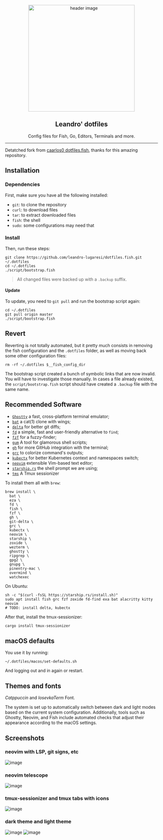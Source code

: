 <p align="center">
  <img alt="header image" src="https://raw.githubusercontent.com/leandro-lugaresi/dotfiles.fish/master/docs/header.svg" height="350" />
  <h2 align="center">Leandro' dotfiles</h2>
  <p align="center">Config files for Fish, Go, Editors, Terminals and more.</p>
</p>

---

Detatched fork from [caarlos0 dotfiles.fish](https://github.com/caarlos0/dotfiles.fish), thanks for this amazing repository.

## Installation

### Dependencies

First, make sure you have all the following installed:

- `git`: to clone the repository
- `curl`: to download files
- `tar`: to extract downloaded files
- `fish`: the shell
- `sudo`: some configurations may need that

### Install

Then, run these steps:

```console
git clone https://github.com/leandro-lugaresi/dotfiles.fish.git ~/.dotfiles
cd ~/.dotfiles
./script/bootstrap.fish
```

> All changed files were backed up with a `.backup` suffix.

#### Update

To update, you need to `git pull` and run the bootstrap script again:

```console
cd ~/.dotfiles
git pull origin master
./script/bootstrap.fish
```

## Revert

Reverting is not totally automated, but it pretty much consists in removing the
fish configuration and the `.dotfiles` folder, as well as moving back some other
configuration files:

```console
rm -rf ~/.dotfiles $__fish_config_dir
```

The bootstrap script created a bunch of symbolic links that are now invalid.
You will have to investigate those manually. In cases a file already existed,
the `script/bootstrap.fish` script should have created a `.backup` file with
the same name.

## Recommended Software

- [`Ghostty`](https://github.com/ghostty-org/ghostty) a fast, cross-platform terminal emulator;
- [`bat`](https://github.com/sharkdp/bat) a cat(1) clone with wings;
- [`delta`](https://github.com/dandavison/delta) for better git diffs;
- [`fd`](https://github.com/sharkdp/fd) a simple, fast and user-friendly
  alternative to `find`;
- [`fzf`](https://github.com/junegunn/fzf) for a fuzzy-finder;
- [`gum`](https://github.com/charmbracelet/gum) A tool for glamorous shell
  scripts;
- [`gh`](https://github.com/cli/cli) for more GitHub integration with the
  terminal;
- [`grc`](https://github.com/garabik/grc) to colorize command's outputs;
- [`kubectx`](https://github.com/ahmetb/kubectx) for better Kubernetes context
  and namespaces switch;
- [`neovim`](https://neovim.io) extensible Vim-based text editor;
- [`starship.rs`](https://starship.rs) the shell prompt we are using;
- [`tms`](https://github.com/jrmoulton/tmux-sessionizer) A Tmux sessionizer

To install them all with `brew`:

```console
brew install \
  bat \
  eza \
  fd \
  fish \
  fzf \
  gh \
  git-delta \
  grc \
  kubectx \
  neovim \
  starship \
  zoxide \
  wezterm \
  ghostty \
  ripgrep \
  gpg2 \
  gnupg \
  pinentry-mac \
  overmind \
  watchexec
```

On Ubuntu:

```console
sh -c "$(curl -fsSL https://starship.rs/install.sh)"
sudo apt install fish grc fzf zoxide fd-find exa bat alacritty kitty neovim
# TODO: install delta, kubectx
```

After that, install the tmux-sessionizer:

```bash
cargo install tmux-sessionizer
```

## macOS defaults

You use it by running:

```console
~/.dotfiles/macos/set-defaults.sh
```

And logging out and in again or restart.

## Themes and fonts

_Catppuccin_ and _IosevkaTerm_ Font.

The system is set up to automatically switch between dark and light modes based on the current system configuration. Additionally, tools such as Ghostty, Neovim, and Fish include automated checks that adjust their appearance according to the macOS settings.

## Screenshots

### neovim with LSP, git signs, etc

![image](https://github.com/user-attachments/assets/d67fef29-bb89-49cc-939d-2f70f3b0b8f7)

### neovim telescope

![image](https://github.com/user-attachments/assets/ce3d785f-e71f-45e5-a2a8-909b51773462)

### tmux-sessionizer and tmux tabs with icons

![image](https://github.com/user-attachments/assets/e9eceaea-7f70-468f-9af6-d75d6b6a8fcb)

### dark theme and light theme
![image](https://github.com/user-attachments/assets/7e043310-a243-4565-ba39-6bf0a43c146e)
![image](https://github.com/user-attachments/assets/8273cfa6-6b48-45c2-ac21-e3e444475af2)


